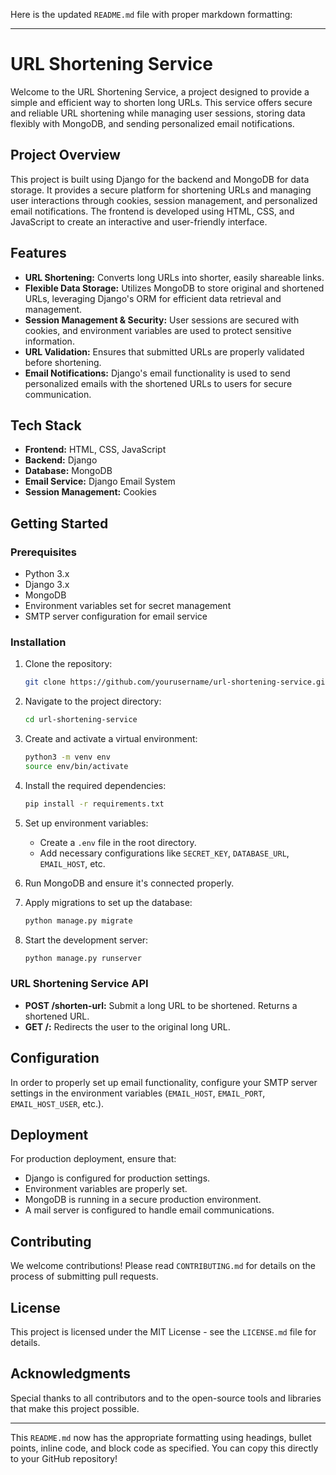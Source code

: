Here is the updated `README.md` file with proper markdown formatting:

---

# URL Shortening Service

Welcome to the URL Shortening Service, a project designed to provide a simple and efficient way to shorten long URLs. This service offers secure and reliable URL shortening while managing user sessions, storing data flexibly with MongoDB, and sending personalized email notifications.

## Project Overview

This project is built using Django for the backend and MongoDB for data storage. It provides a secure platform for shortening URLs and managing user interactions through cookies, session management, and personalized email notifications. The frontend is developed using HTML, CSS, and JavaScript to create an interactive and user-friendly interface.

## Features

- **URL Shortening:** Converts long URLs into shorter, easily shareable links.
- **Flexible Data Storage:** Utilizes MongoDB to store original and shortened URLs, leveraging Django's ORM for efficient data retrieval and management.
- **Session Management & Security:** User sessions are secured with cookies, and environment variables are used to protect sensitive information.
- **URL Validation:** Ensures that submitted URLs are properly validated before shortening.
- **Email Notifications:** Django's email functionality is used to send personalized emails with the shortened URLs to users for secure communication.

## Tech Stack

- **Frontend:** HTML, CSS, JavaScript
- **Backend:** Django
- **Database:** MongoDB
- **Email Service:** Django Email System
- **Session Management:** Cookies

## Getting Started

### Prerequisites

- Python 3.x
- Django 3.x
- MongoDB
- Environment variables set for secret management
- SMTP server configuration for email service

### Installation

1. Clone the repository:
   ```bash
   git clone https://github.com/yourusername/url-shortening-service.git
   ```

2. Navigate to the project directory:
   ```bash
   cd url-shortening-service
   ```

3. Create and activate a virtual environment:
   ```bash
   python3 -m venv env
   source env/bin/activate
   ```

4. Install the required dependencies:
   ```bash
   pip install -r requirements.txt
   ```

5. Set up environment variables:
   - Create a `.env` file in the root directory.
   - Add necessary configurations like `SECRET_KEY`, `DATABASE_URL`, `EMAIL_HOST`, etc.

6. Run MongoDB and ensure it's connected properly.

7. Apply migrations to set up the database:
   ```bash
   python manage.py migrate
   ```

8. Start the development server:
   ```bash
   python manage.py runserver
   ```

### URL Shortening Service API

- **POST /shorten-url:** Submit a long URL to be shortened. Returns a shortened URL.
- **GET /<short-url>:** Redirects the user to the original long URL.

## Configuration

In order to properly set up email functionality, configure your SMTP server settings in the environment variables (`EMAIL_HOST`, `EMAIL_PORT`, `EMAIL_HOST_USER`, etc.).

## Deployment

For production deployment, ensure that:
- Django is configured for production settings.
- Environment variables are properly set.
- MongoDB is running in a secure production environment.
- A mail server is configured to handle email communications.

## Contributing

We welcome contributions! Please read `CONTRIBUTING.md` for details on the process of submitting pull requests.

## License

This project is licensed under the MIT License - see the `LICENSE.md` file for details.

## Acknowledgments

Special thanks to all contributors and to the open-source tools and libraries that make this project possible.

---

This `README.md` now has the appropriate formatting using headings, bullet points, inline code, and block code as specified. You can copy this directly to your GitHub repository!
